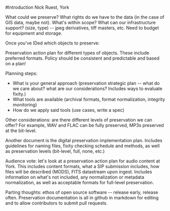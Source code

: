 #Introduction
Nick Ruest, York

What could we preserve? What rights do we have to the data (in the case of GIS data, maybe not). What's within scope? 
What can our infrastructure support? (size, type) -- jpeg derivatives, tiff masters, etc. Need to budget for equipment and storage.  

Once you've IDed which objects to preserve:  

Preservation action plan for different types of objects. These include preferred formats. Policy should be consistent and predictable and based on a plan!  

Planning steps:  
* What is your general approach (preservation strategic plan -- what do we care about? what are our considerations? Includes ways to evaluate fixity.)
* What tools are available (archival formats, format normalization, integrity monitoring)
* How do we apply said tools (use cases, write a spec)  

Other considerations: are there different levels of preservation we can offer? For example, WAV and FLAC can be fully preserved, MP3s preserved at the bit-level.  

Another document is the digital preservation implementation plan. Includes guidelines for naming files, fixity checking schedule and methods, as well as preservation levels (bit-level, full, none, etc.)  

Audience vote: let's look at a preservation action plan for audio content at York. This includes content formats, what a SIP submission includes, how files will be described (MODS), FITS datastream upon ingest. Includes information on what's not included, any normalization or metadata normalization, as well as acceptable formats for full-level preservation.  

Parting thoughts: ethos of open source software -- release early, release often. Preservation documentation is all in github in markdown for editing and to allow contributors to submit pull requests.  
